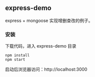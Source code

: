 ## express-demo
express + mongoose 实现增删查改的例子。

### 安装
下载代码，进入 express-demo 目录
```
npm install
npm start
```
启动后浏览器访问：http://localhost:3000
